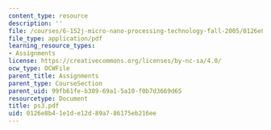 ```yaml
---
content_type: resource
description: ''
file: /courses/6-152j-micro-nano-processing-technology-fall-2005/0126e8b41e1de12d89a786175eb216ee_ps3.pdf
file_type: application/pdf
learning_resource_types:
- Assignments
license: https://creativecommons.org/licenses/by-nc-sa/4.0/
ocw_type: OCWFile
parent_title: Assignments
parent_type: CourseSection
parent_uid: 99fb61fe-b389-69a1-5a10-f0b7d3669d65
resourcetype: Document
title: ps3.pdf
uid: 0126e8b4-1e1d-e12d-89a7-86175eb216ee
---
```

